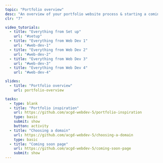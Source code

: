 ```yaml
---
topic: "Portfolio overview"
desc: "An overview of your portfolio website process & starting a coming soon page."
clr: "7"

video_tutorials:
  - title: "Everything from Set up"
    url: "#setup"
  - title: "Everything from Web Dev 1"
    url: "#web-dev-1"
  - title: "Everything from Web Dev 2"
    url: "#web-dev-2"
  - title: "Everything from Web Dev 3"
    url: "#web-dev-3"
  - title: "Everything from Web Dev 4"
    url: "#web-dev-4"

slides:
  - title: "Portfolio overview"
    url: portfolio-overview

tasks:
  - type: blank
  - title: "Portfolio inspiration"
    url: https://github.com/acgd-webdev-5/portfolio-inspiration
    type: basic
    submit: show
    button: activity
  - title: "Choosing a domain"
    url: https://github.com/acgd-webdev-5/choosing-a-domain
    type: basic
  - title: "Coming soon page"
    url: https://github.com/acgd-webdev-5/coming-soon-page
    submit: show
---
```

